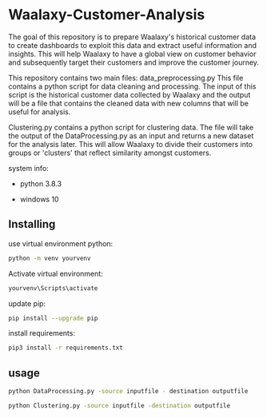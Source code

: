 # Waalaxy-Customer-Analysis
The goal of this repository  is to prepare Waalaxy's historical customer data to create dashboards to exploit
this data and extract useful information and insights. This will help Waalaxy to have a global view on customer
behavior and subsequently target their customers and improve the customer journey.

This repository contains two main files:
data_preprocessing.py This file contains a python script for data cleaning and processing. 
The input of this script is the historical customer data collected by Waalaxy and the
output will be a file that contains the cleaned data with new columns that will be useful for analysis.

Clustering.py  contains a python script for clustering data. The file will take the output of
the DataProcessing.py as an input and returns a new dataset for the analysis later.
This will allow Waalaxy to divide their customers into groups or 'clusters' that reflect similarity amongst customers.


system info:

- python 3.8.3

- windows 10

## Installing
use virtual environment python: 
```bash
python -m venv yourvenv
```
Activate virtual environment:
```bash
yourvenv\Scripts\activate
```
update pip:
```bash
pip install --upgrade pip
```
install requirements:
```bash
pip3 install -r requirements.txt
```



## usage

```bash
python DataProcessing.py -source inputfile - destination outputfile
```

```bash
python Clustering.py -source inputfile -destination outputfile
```